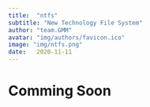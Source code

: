 ```yaml
---
title:  "ntfs"
subtitle: "New Technology File System"
author: "team.GMM"
avatar: "img/authors/favicon.ico"
image: "img/ntfs.png"
date:   2020-11-11
---
```


# Comming Soon